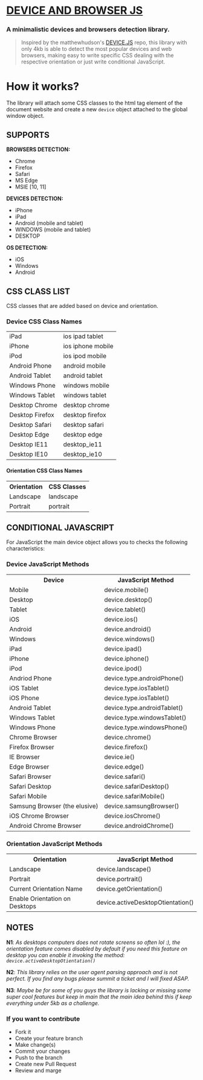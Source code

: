 # [**DEVICE AND BROWSER JS**](https://github.com/slipnox/device_browser_js#device-and-browser-js)
### A minimalistic devices and browsers detection library. ######

> Inspired by the matthewhudson's [DEVICE.JS](https://github.com/matthewhudson/device.js) repo, this library with only 4kb is able to
> detect the most popular devices and web browsers, making easy to write specific CSS dealing with the respective orientation or just write conditional JavaScript.

#   How it works?

The library will attach some CSS classes to the html tag element of the document website and create a new `device` object attached to the global window object.

## **SUPPORTS**

__BROWSERS DETECTION:__

- Chrome
- Firefox
- Safari
- MS Edge
- MSIE [10, 11]

__DEVICES DETECTION:__

- iPhone
- iPad
- Android (mobile and tablet)
- WINDOWS (mobile and tablet)
- DESKTOP

__OS DETECTION:__

- iOS
- Windows
- Android

## **CSS CLASS LIST**

CSS classes that are added based on device and orientation.

### Device CSS Class Names

<table>
	<tr>
		<td>iPad</td>
		<td>ios ipad tablet</td>
	</tr>
	<tr>
		<td>iPhone</td>
		<td>ios iphone mobile</td>
	</tr>
	<tr>
		<td>iPod</td>
		<td>ios ipod mobile</td>
	</tr>
	<tr>
		<td>Android Phone</td>
		<td>android mobile</td>
	</tr>
	<tr>
		<td>Android Tablet</td>
		<td>android tablet</td>
	</tr>
	<tr>
		<td>Windows Phone</td>
		<td>windows mobile</td>
	</tr>
	<tr>
		<td>Windows Tablet</td>
		<td>windows tablet</td>
	</tr>
	<tr>
		<td>Desktop Chrome</td>
		<td>desktop chrome</td>
	</tr>
  <tr>
		<td>Desktop Firefox</td>
		<td>desktop firefox</td>
	</tr>
  <tr>
		<td>Desktop Safari</td>
		<td>desktop safari</td>
	</tr>
  <tr>
		<td>Desktop Edge</td>
		<td>desktop edge</td>
	</tr>
  <tr>
		<td>Desktop IE11</td>
		<td>desktop_ie11</td>
	</tr>
  <tr>
		<td>Desktop IE10</td>
		<td>desktop_ie10</td>
	</tr>
</table>

#### Orientation CSS Class Names

<table>
	<tr>
		<th>Orientation</th>
		<th>CSS Classes</th>
	</tr>
	<tr>
		<td>Landscape</td>
		<td>landscape</td>
	</tr>
	<tr>
		<td>Portrait</td>
		<td>portrait</td>
	</tr>
</table>

## **CONDITIONAL JAVASCRIPT**

For JavaScript the main device object allows you to checks the following characteristics:

### Device JavaScript Methods

<table>
	<tr>
		<th>Device</th>
		<th>JavaScript Method</th>
	</tr>
	<tr>
		<td>Mobile</td>
		<td>device.mobile()</td>
	</tr>
  <tr>
		<td>Desktop</td>
		<td>device.desktop()</td>
	</tr>
	<tr>
		<td>Tablet</td>
		<td>device.tablet()</td>
	</tr>
	<tr>
		<td>iOS</td>
		<td>device.ios()</td>
	</tr>
	<tr>
		<td>Android</td>
		<td>device.android()</td>
	</tr>
	<tr>
		<td>Windows</td>
		<td>device.windows()</td>
	</tr>
	<tr>
		<td>iPad</td>
		<td>device.ipad()</td>
	</tr>
	<tr>
		<td>iPhone</td>
		<td>device.iphone()</td>
	</tr>
	<tr>
		<td>iPod</td>
		<td>device.ipod()</td>
	</tr>
	<tr>
		<td>Andriod Phone</td>
		<td>device.type.androidPhone()</td>
	</tr>
	<tr>
		<td>iOS Tablet</td>
		<td>device.type.iosTablet()</td>
	</tr>
	<tr>
		<td>iOS Phone</td>
		<td>device.type.iosTablet()</td>
	</tr>
	<tr>
		<td>Android Tablet</td>
		<td>device.type.androidTablet()</td>
	</tr>
	<tr>
		<td>Windows Tablet</td>
		<td>device.type.windowsTablet()</td>
	</tr>
	<tr>
		<td>Windows Phone</td>
		<td>device.type.windowsPhone()</td>
	</tr>
	<tr>
		<td>Chrome Browser</td>
		<td>device.chrome()</td>
	</tr>
	<tr>
		<td>Firefox Browser</td>
		<td>device.firefox()</td>
	</tr>
	<tr>
		<td>IE Browser</td>
		<td>device.ie()</td>
	</tr>
	<tr>
		<td>Edge Browser</td>
		<td>device.edge()</td>
	</tr>
	<tr>
		<td>Safari Browser</td>
		<td>device.safari()</td>
	</tr>
	<tr>
		<td>Safari Desktop</td>
		<td>device.safariDesktop()</td>
	</tr>
	<tr>
		<td>Safari Mobile</td>
		<td>device.safariMobile()</td>
	</tr>
	<tr>
		<td>Samsung Browser (the elusive)</td>
		<td>device.samsungBrowser()</td>
	</tr>
	<tr>
		<td>iOS Chrome Browser</td>
		<td>device.iosChrome()</td>
	</tr>
	<tr>
		<td>Android Chrome Browser</td>
		<td>device.androidChrome()</td>
	</tr>
</table>

### Orientation JavaScript Methods

<table>
	<tr>
		<th>Orientation</th>
		<th>JavaScript Method</th>
	</tr>
	<tr>
		<td>Landscape</td>
		<td>device.landscape()</td>
	</tr>
	<tr>
		<td>Portrait</td>
		<td>device.portrait()</td>
	</tr>
	<tr>
		<td>Current Orientation Name</td>
		<td>device.getOrientation()</td>
	</tr>
	<tr>
		<td>Enable Orientation on Desktops</td>
		<td>device.activeDesktopOtientation()</td>
	</tr>
</table>

## **NOTES**

**N1**: _As desktops computers does not rotate screens so often lol :), the orientation feature comes disabled by default if you need this feature on desktop you can enable it invoking the method: `device.activeDesktopOtientation()`_

**N2**: _This library relies on the user agent parsing approach and is not perfect. If you find any bugs please summit a ticket and I will fixed ASAP._

**N3**: _Maybe be for some of you guys the library is lacking or missing some super cool features but keep in main that the main idea behind this if keep everything under 5kb as a challenge._

### If you want to contribute

* Fork it
* Create your feature branch
* Make change(s)
* Commit your changes
* Push to the branch
* Create new Pull Request
* Review and marge